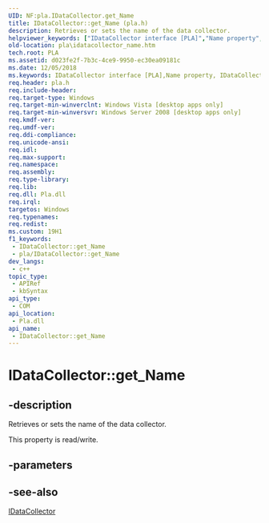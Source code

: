```yaml
---
UID: NF:pla.IDataCollector.get_Name
title: IDataCollector::get_Name (pla.h)
description: Retrieves or sets the name of the data collector.
helpviewer_keywords: ["IDataCollector interface [PLA]","Name property","IDataCollector.Name","IDataCollector.get_Name","IDataCollector::Name","IDataCollector::get_Name","IDataCollector::put_Name","Name property [PLA]","Name property [PLA]","IDataCollector interface","base.idatacollector_name","get_Name","pla.idatacollector_name","pla/IDataCollector::Name","pla/IDataCollector::get_Name","pla/IDataCollector::put_Name"]
old-location: pla\idatacollector_name.htm
tech.root: PLA
ms.assetid: d023fe2f-7b3c-4ce9-9950-ec30ea09181c
ms.date: 12/05/2018
ms.keywords: IDataCollector interface [PLA],Name property, IDataCollector.Name, IDataCollector.get_Name, IDataCollector::Name, IDataCollector::get_Name, IDataCollector::put_Name, Name property [PLA], Name property [PLA],IDataCollector interface, base.idatacollector_name, get_Name, pla.idatacollector_name, pla/IDataCollector::Name, pla/IDataCollector::get_Name, pla/IDataCollector::put_Name
req.header: pla.h
req.include-header: 
req.target-type: Windows
req.target-min-winverclnt: Windows Vista [desktop apps only]
req.target-min-winversvr: Windows Server 2008 [desktop apps only]
req.kmdf-ver: 
req.umdf-ver: 
req.ddi-compliance: 
req.unicode-ansi: 
req.idl: 
req.max-support: 
req.namespace: 
req.assembly: 
req.type-library: 
req.lib: 
req.dll: Pla.dll
req.irql: 
targetos: Windows
req.typenames: 
req.redist: 
ms.custom: 19H1
f1_keywords:
 - IDataCollector::get_Name
 - pla/IDataCollector::get_Name
dev_langs:
 - c++
topic_type:
 - APIRef
 - kbSyntax
api_type:
 - COM
api_location:
 - Pla.dll
api_name:
 - IDataCollector::get_Name
---
```


# IDataCollector::get_Name


## -description

Retrieves or sets the name of the data collector.  

This property is read/write.

## -parameters

## -see-also

<a href="/previous-versions/windows/desktop/api/pla/nn-pla-idatacollector">IDataCollector</a>

